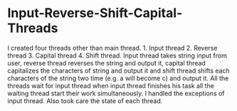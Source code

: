 # Input-Reverse-Shift-Capital-Threads
I created four threads other than main thread.  1. Input thread  2. Reverse thread  3. Capital thread  4. Shift thread.  Input thread takes string input from user, reverse thread reverses the string and output it,  capital thread capitalizes the characters of string and output it and shift thread shifts each characters of the string two time (e.g. a will become c) and output it. All the threads wait for input thread when input thread finishes his task all the waiting thread start their work simultaneously. I handled the exceptions of input thread. Also took care the state of each thread. 
